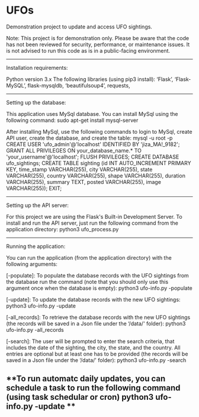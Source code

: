# UFOs
Demonstration project to update and access UFO sightings.

Note: This project is for demonstration only. Please be aware that the code has not been reviewed for security, performance, or maintenance issues. It is not advised to run this code as is in a public-facing environment.   

--------------------------------------

Installation requirements:

Python version 3.x
The following libraries (using pip3 install): ‘Flask’, ‘Flask-MySQL’, flask-mysqldb, ‘beautifulsoup4’, requests,  

-------------------------------------- 
Setting up the database:

This application uses MySql database. You can install MySql using the following command:
sudo apt-get install mysql-server  

After installing MySql, use the following commands to login to MySql, create API user, create the database, and create the table:
mysql -u root -p    
CREATE USER 'ufo_admin'@'localhost' IDENTIFIED BY 'jiza_MA!_9182';	
GRANT ALL PRIVILEGES ON your_database_name.* TO 'your_username'@'localhost';
FLUSH PRIVILEGES;
CREATE DATABASE ufo_sightings;
CREATE TABLE sighting (id INT AUTO_INCREMENT PRIMARY KEY, time_stamp VARCHAR(255), city VARCHAR(255), state VARCHAR(255), country VARCHAR(255), shape VARCHAR(255), duration VARCHAR(255), summary TEXT,  posted VARCHAR(255), image VARCHAR(255));
EXIT;

-------------------------------------

Setting up the API server:

For this project we are using the Flask's Built-in Development Server. To install and run the API server, just run the following command from the application directory:
python3 ufo_process.py


------------------------------------
Running the application:

You can run the application (from the application directory) with the following arguments:

[-populate]: To populate the database records with the UFO sightings from the database run the command (note that you should only use this argument once when the database is empty):
python3 ufo-info.py -populate

[-update]: To update the database records with the new UFO sightings:
python3 ufo-info.py -update

[-all_records]: To retrieve the database records with the new UFO sightings (the records will be saved in a Json file under the ‘/data/' folder):
python3 ufo-info.py -all_records

[-search]: The user will be prompted to enter the search criteria, that includes the date of the sighting, the city, the state, and the country. All entries are optional but at least one has to be provided (the records will be saved in a Json file under the ‘/data/' folder):
python3 ufo-info.py -search

**To run automatc daily updates, you can schedule a task to run the following command (using task schedular or cron)
python3 ufo-info.py -update  **
---------------------------------
